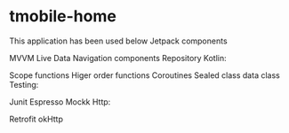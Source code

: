 # tmobile-home


This application has been used below Jetpack components

MVVM
Live Data
Navigation components
Repository
Kotlin:

Scope functions
Higer order functions
Coroutines
Sealed class
data class
Testing:

Junit
Espresso
Mockk
Http:

Retrofit
okHttp
